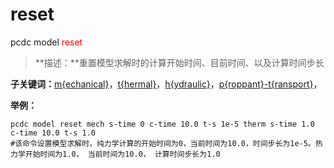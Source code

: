 # reset
pcdc model <span style='color: red;'>reset</span>
> **描述：**重置模型求解时的计算开始时间、目前时间、以及计算时间步长

**子关键词：**[m{echanical}](model/reset/m{echanical}/)，[t{hermal}](model/reset/t{hermal}/)，[h{ydraulic}](model/reset/h{ydraulic}/)，[p{roppant}-t{ransport}](model/reset/p{roppant}-t{ransport}/)，


**举例：**
```
pcdc model reset mech s-time 0 c-time 10.0 t-s 1e-5 therm s-time 1.0 c-time 10.0 t-s 1.0
#该命令设置模型求解时，纯力学计算的开始时间为0，当前时间为10.0，时间步长为1e-5。热力学开始时间为1.0， 当前时间为10.0， 计算时间步长为1.0

```
